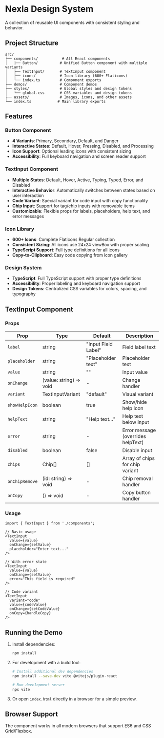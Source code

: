# Nexla Design System

A collection of reusable UI components with consistent styling and behavior.

## Project Structure

```
src/
├── components/           # All React components
│   ├── Button/          # Unified Button component with multiple variants
│   ├── TextInput/       # TextInput component
│   ├── icons/           # Icon library (600+ Flaticons)
│   └── index.ts         # Component exports
├── demos/               # Component demos
├── styles/              # Global styles and design tokens
│   └── global.css       # CSS variables and design tokens
├── assets/              # Images, icons, and other assets
└── index.ts            # Main library exports
```

## Features

### Button Component
- **4 Variants**: Primary, Secondary, Default, and Danger
- **Interactive States**: Default, Hover, Pressing, Disabled, and Processing
- **Icon Support**: Optional leading icons with consistent sizing
- **Accessibility**: Full keyboard navigation and screen reader support

### TextInput Component
- **Multiple States**: Default, Hover, Active, Typing, Typed, Error, and Disabled
- **Interactive Behavior**: Automatically switches between states based on user interaction
- **Code Variant**: Special variant for code input with copy functionality
- **Chip Input**: Support for tag/chip inputs with removable items
- **Customizable**: Flexible props for labels, placeholders, help text, and error messages

### Icon Library
- **600+ Icons**: Complete Flaticons Regular collection
- **Consistent Sizing**: All icons use 24x24 viewBox with proper scaling
- **TypeScript Support**: Full type definitions for all icons
- **Copy-to-Clipboard**: Easy code copying from icon gallery

### Design System
- **TypeScript**: Full TypeScript support with proper type definitions
- **Accessibility**: Proper labeling and keyboard navigation support
- **Design Tokens**: Centralized CSS variables for colors, spacing, and typography



## TextInput Component

### Props

| Prop | Type | Default | Description |
|------|------|---------|-------------|
| `label` | string | "Input Field Label" | Field label text |
| `placeholder` | string | "Placeholder text" | Placeholder text |
| `value` | string | "" | Input value |
| `onChange` | (value: string) => void | - | Change handler |
| `variant` | TextInputVariant | "default" | Visual variant |
| `showHelpIcon` | boolean | true | Show/hide help icon |
| `helpText` | string | "Help text..." | Help text below input |
| `error` | string | - | Error message (overrides helpText) |
| `disabled` | boolean | false | Disable input |
| `chips` | Chip[] | [] | Array of chips for chip variant |
| `onChipRemove` | (id: string) => void | - | Chip removal handler |
| `onCopy` | () => void | - | Copy button handler |

### Usage

```tsx
import { TextInput } from './components';

// Basic usage
<TextInput
  value={value}
  onChange={setValue}
  placeholder="Enter text..."
/>

// With error state
<TextInput
  value={value}
  onChange={setValue}
  error="This field is required"
/>

// Code variant
<TextInput
  variant="code"
  value={codeValue}
  onChange={setCodeValue}
  onCopy={handleCopy}
/>
```



## Running the Demo

1. Install dependencies:
   ```bash
   npm install
   ```

2. For development with a build tool:
   ```bash
   # Install additional dev dependencies
   npm install --save-dev vite @vitejs/plugin-react
   
   # Run development server
   npx vite
   ```

3. Or open `index.html` directly in a browser for a simple preview.

## Browser Support

The component works in all modern browsers that support ES6 and CSS Grid/Flexbox. 